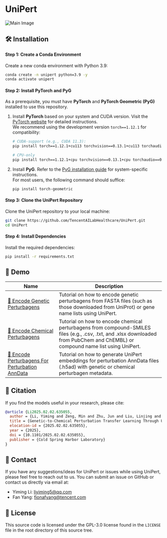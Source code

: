 # UniPert

![Main Image](https://github.com/user-attachments/assets/0949007e-af84-4646-9141-232fef965f8d)


## 🛠️ Installation 

#### Step 1: Create a Conda Environment  
Create a new conda environment with Python 3.9:  
```bash
conda create -n unipert python=3.9 -y
conda activate unipert
```

#### Step 2: Install PyTorch and PyG  
As a prerequisite, you must have **PyTorch** and **PyTorch Geometric (PyG)** installed to use this repository.  

1. Install **PyTorch** based on your system and CUDA version. Visit the [PyTorch website](https://pytorch.org/get-started/locally/) for detailed instructions.  
   We recommend using the development version `torch==1.12.1` for compatibility:  
   ```bash
   # CUDA-support (e.g., CUDA 11.3):
   pip install torch==1.12.1+cu113 torchvision==0.13.1+cu113 torchaudio==0.12.1 --extra-index-url https://download.pytorch.org/whl/cu113

   # CPU-only
   pip install torch==1.12.1+cpu torchvision==0.13.1+cpu torchaudio==0.12.1 --extra-index-url https://download.pytorch.org/whl/cpu
   ```

2. Install **PyG**. Refer to the [PyG installation guide](https://pytorch-geometric.readthedocs.io/en/latest/notes/installation.html) for system-specific instructions.  
   For most users, the following command should suffice:  
   ```bash
   pip install torch-geometric
   ```

#### Step 3: Clone the UniPert Repository  
Clone the UniPert repository to your local machine:
   ```bash
   git clone https://github.com/TencentAILabHealthcare/UniPert.git
   cd UniPert
   ```

#### Step 4: Install Dependencies
Install the required dependencies:
   ```bash
   pip install -r requirements.txt
   ```

##  📖 Demo

| Name | Description |
|-----------------|-------------|
| [🧬 Encode Genetic Perturbagens](demo/tutorial_encode_genetic_perturbagens.ipynb) | Tutorial on how to encode genetic perturbagens from FASTA files (such as those downloaded from UniProt) or gene name lists using UniPert. |
| [💊 Encode Chemical Perturbagens](demo/tutorial_encode_chemical_perturbagens.ipynb) | Tutorial on how to encode chemical perturbagens from compound-SMILES files (e.g., .csv, .txt, and .xlsx downloaded from PubChem and ChEMBL) or compound name list using UniPert. |
| [🔗 Encode Perturbagens For Perturbation AnnData](demo/tutorial_generate_UniPert_representation_for_pert_adata.ipynb) | Tutorial on how to generate UniPert embeddings for perturbation AnnData files (.h5ad) with genetic or chemical perturbagen metadata. |

## 🤝 Citation

If you find the models useful in your research, please cite:

```bibtex
@article {Li2025.02.02.635055,
  author = {Li, Yiming and Zeng, Min and Zhu, Jun and Liu, Linjing and Wang, Fang and Huang, Longkai and Yang, Fan and Li, Min and Yao, Jianhua},
  title = {Genetic-to-Chemical Perturbation Transfer Learning Through Unified Multimodal Molecular Representations},
  elocation-id = {2025.02.02.635055},
  year = {2025},
  doi = {10.1101/2025.02.02.635055},
  publisher = {Cold Spring Harbor Laboratory}
}
```

## 📧 Contact

If you have any suggestions/ideas for UniPert or issues while using UniPert, please feel free to reach out to us. You can submit an issue on GitHub or contact us directly via email at:
	
- Yiming Li: liyiming5@qq.com
- Fan Yang: fionafyang@tencent.com

## 🚨 License 

This source code is licensed under the GPL-3.0 license found in the `LICENSE` file
in the root directory of this source tree.
